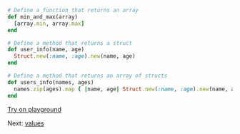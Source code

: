 ```rb
# Define a function that returns an array
def min_and_max(array)
  [array.min, array.max]
end

# Define a method that returns a struct
def user_info(name, age)
  Struct.new(:name, :age).new(name, age)
end

# Define a method that returns an array of structs
def users_info(names, ages)
  names.zip(ages).map { |name, age| Struct.new(:name, :age).new(name, age) }
end
```

[Try on playground](https://onecompiler.com/ruby/3yh7dhbz9)

Next: [values](/2022/11/01/closures.html)
